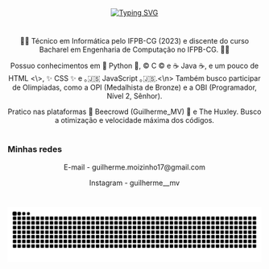 <div align="center">
  <a href="https://git.io/typing-svg">
    <img src="https://readme-typing-svg.demolab.com/?font=Fira+Code&weight=500&size=22&pause=1000&color=00FF00&center=true&vCenter=true&random=false&width=524&lines=+Bem%20vindo+ao+meu+Perfil!" alt="Typing SVG">
  </a>
</div>

#

<p align="center">👨‍💻 Técnico em Informática pelo IFPB-CG (2023) e discente do curso Bacharel em Engenharia de Computação no IFPB-CG. 👨‍💻</p>
<p align="center">Possuo conhecimentos em 🐍 Python 🐍, ©️ C ©️ e ☕ Java ☕, e um pouco de </> HTML <\>, ✨ CSS ✨ e ｡🇯‌🇸‌ JavaScript ｡🇯‌🇸‌.<\n> Também busco participar de Olimpiadas, como a OPI (Medalhista de Bronze) e a OBI (Programador, Nível 2, Sênhor).</p>
<p align="center">Pratico nas plataformas 🐝 Beecrowd (Guilherme_MV) 🐝 e The Huxley. Busco a otimização e velocidade máxima dos códigos.</p>

#

<h3 align="left">Minhas redes</h3>

<p align="center">E-mail - guilherme.moizinho17@gmail.com</p>
<p align="center">Instagram - guilherme__mv</p>

#

<picture align="center">
  <source media="(prefers-color-scheme: dark)" srcset="https://raw.githubusercontent.com/GuiMV/GuiMV/output/github-contribution-grid-snake-dark.svg">
  <source media="(prefers-color-scheme: light)" srcset="https://raw.githubusercontent.com/GuiMV/GuiMV/output/github-contribution-grid-snake-dark.svg">
  <img align="center" alt="github contribution grid snake animation" src="https://raw.githubusercontent.com/GuiMV/GuiMV/output/github-contribution-grid-snake.svg">
</picture>

#
